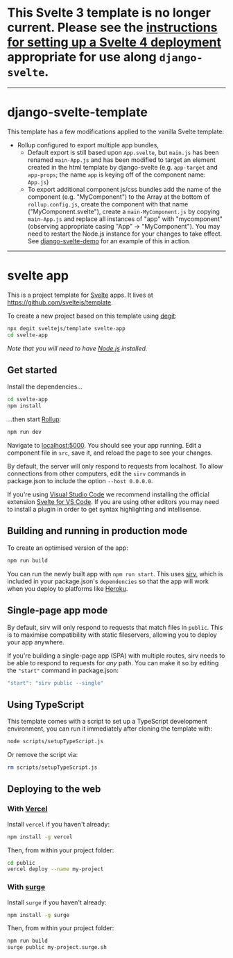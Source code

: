 # This Svelte 3 template is no longer current. Please see the [instructions for setting up a Svelte 4 deployment](https://github.com/thismatters/django-svelte/tree/main/demo_project/svelte) appropriate for use along `django-svelte`.

---

# django-svelte-template

This template has a few modifications applied to the vanilla Svelte template:
* Rollup configured to export multiple app bundles,
  * Default export is still based upon `App.svelte`, but `main.js` has been renamed `main-App.js` and has been modified to target an element created in the html template by django-svelte (e.g. `app-target` and `app-props`; the name `app` is keying off of the component name: `App.js`)
  * To export additional component js/css bundles add the name of the component (e.g. "MyComponent") to the Array at the bottom of `rollup.config.js`, create the component with that name ("MyComponent.svelte"), create a `main-MyComponent.js` by copying `main-App.js` and replace all instances of "app" with "mycomponent" (observing appropriate casing "App" -> "MyComponent"). You may need to restart the Node.js instance for your changes to take effect. See [django-svelte-demo](https://github.com/thismatters/django-svelte-demo) for an example of this in action.

---


# svelte app

This is a project template for [Svelte](https://svelte.dev) apps. It lives at https://github.com/sveltejs/template.

To create a new project based on this template using [degit](https://github.com/Rich-Harris/degit):

```bash
npx degit sveltejs/template svelte-app
cd svelte-app
```

*Note that you will need to have [Node.js](https://nodejs.org) installed.*


## Get started

Install the dependencies...

```bash
cd svelte-app
npm install
```

...then start [Rollup](https://rollupjs.org):

```bash
npm run dev
```

Navigate to [localhost:5000](http://localhost:5000). You should see your app running. Edit a component file in `src`, save it, and reload the page to see your changes.

By default, the server will only respond to requests from localhost. To allow connections from other computers, edit the `sirv` commands in package.json to include the option `--host 0.0.0.0`.

If you're using [Visual Studio Code](https://code.visualstudio.com/) we recommend installing the official extension [Svelte for VS Code](https://marketplace.visualstudio.com/items?itemName=svelte.svelte-vscode). If you are using other editors you may need to install a plugin in order to get syntax highlighting and intellisense.

## Building and running in production mode

To create an optimised version of the app:

```bash
npm run build
```

You can run the newly built app with `npm run start`. This uses [sirv](https://github.com/lukeed/sirv), which is included in your package.json's `dependencies` so that the app will work when you deploy to platforms like [Heroku](https://heroku.com).


## Single-page app mode

By default, sirv will only respond to requests that match files in `public`. This is to maximise compatibility with static fileservers, allowing you to deploy your app anywhere.

If you're building a single-page app (SPA) with multiple routes, sirv needs to be able to respond to requests for *any* path. You can make it so by editing the `"start"` command in package.json:

```js
"start": "sirv public --single"
```

## Using TypeScript

This template comes with a script to set up a TypeScript development environment, you can run it immediately after cloning the template with:

```bash
node scripts/setupTypeScript.js
```

Or remove the script via:

```bash
rm scripts/setupTypeScript.js
```

## Deploying to the web

### With [Vercel](https://vercel.com)

Install `vercel` if you haven't already:

```bash
npm install -g vercel
```

Then, from within your project folder:

```bash
cd public
vercel deploy --name my-project
```

### With [surge](https://surge.sh/)

Install `surge` if you haven't already:

```bash
npm install -g surge
```

Then, from within your project folder:

```bash
npm run build
surge public my-project.surge.sh
```
